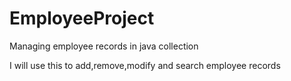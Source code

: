 # EmployeeProject
Managing employee records in java collection

I will use this to add,remove,modify and search employee records 
